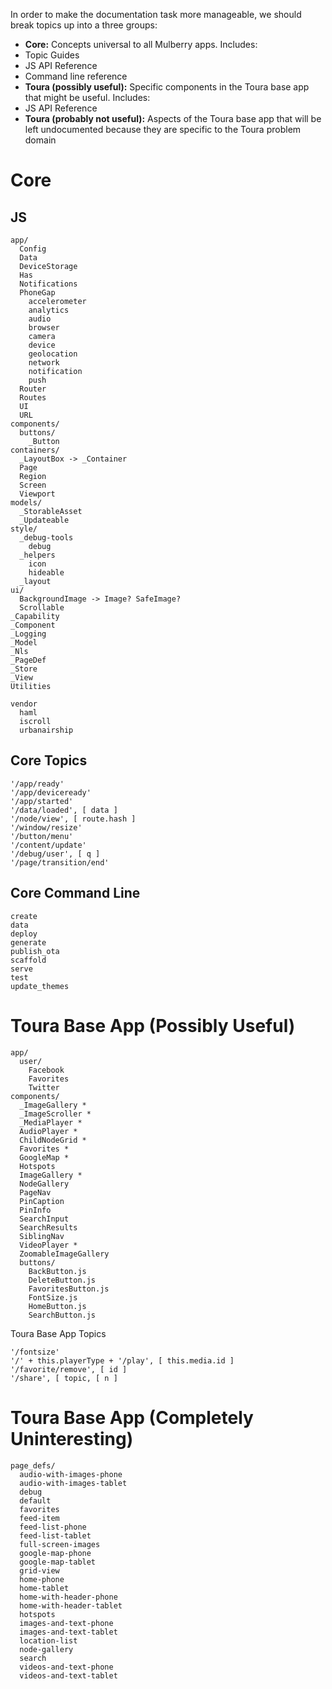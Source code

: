 In order to make the documentation task more manageable, we should break topics up into a three groups:

* **Core:** Concepts universal to all Mulberry apps. Includes:
 * Topic Guides
 * JS API Reference
 * Command line reference
* **Toura (possibly useful):** Specific components in the Toura base app that might be useful. Includes:
 * JS API Reference
* **Toura (probably not useful):** Aspects of the Toura base app that will be left undocumented because they are specific to the Toura problem domain

# Core

## JS

    app/
      Config
      Data
      DeviceStorage
      Has
      Notifications
      PhoneGap
        accelerometer
        analytics
        audio
        browser
        camera
        device
        geolocation
        network
        notification
        push
      Router
      Routes
      UI
      URL
    components/
      buttons/
        _Button
    containers/
      _LayoutBox -> _Container
      Page
      Region
      Screen
      Viewport
    models/
      _StorableAsset
      _Updateable
    style/
      _debug-tools
        debug
      _helpers
        icon
        hideable
      _layout
    ui/
      BackgroundImage -> Image? SafeImage?
      Scrollable
    _Capability
    _Component
    _Logging
    _Model
    _Nls
    _PageDef
    _Store
    _View
    Utilities

    vendor
      haml
      iscroll
      urbanairship

## Core Topics

    '/app/ready'
    '/app/deviceready'
    '/app/started'
    '/data/loaded', [ data ]
    '/node/view', [ route.hash ]
    '/window/resize'
    '/button/menu'
    '/content/update'
    '/debug/user', [ q ]
    '/page/transition/end'

## Core Command Line

    create
    data
    deploy
    generate
    publish_ota
    scaffold
    serve
    test
    update_themes

# Toura Base App (Possibly Useful)

    app/
      user/
        Facebook
        Favorites
        Twitter
    components/
      _ImageGallery *
      _ImageScroller *
      _MediaPlayer *
      AudioPlayer *
      ChildNodeGrid *
      Favorites *
      GoogleMap *
      Hotspots
      ImageGallery *
      NodeGallery
      PageNav
      PinCaption
      PinInfo
      SearchInput
      SearchResults
      SiblingNav
      VideoPlayer *
      ZoomableImageGallery
      buttons/
        BackButton.js
        DeleteButton.js
        FavoritesButton.js
        FontSize.js
        HomeButton.js
        SearchButton.js

Toura Base App Topics

    '/fontsize'
    '/' + this.playerType + '/play', [ this.media.id ]
    '/favorite/remove', [ id ]
    '/share', [ topic, [ n ]


# Toura Base App (Completely Uninteresting)

    page_defs/
      audio-with-images-phone
      audio-with-images-tablet
      debug
      default
      favorites
      feed-item
      feed-list-phone
      feed-list-tablet
      full-screen-images
      google-map-phone
      google-map-tablet
      grid-view
      home-phone
      home-tablet
      home-with-header-phone
      home-with-header-tablet
      hotspots
      images-and-text-phone
      images-and-text-tablet
      location-list
      node-gallery
      search
      videos-and-text-phone
      videos-and-text-tablet




